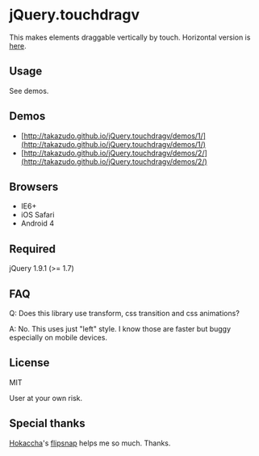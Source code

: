 # jQuery.touchdragv

This makes elements draggable vertically by touch.
Horizontal version is [here](https://github.com/Takazudo/jQuery.touchdragh).


## Usage

See demos.

## Demos

* [http://takazudo.github.io/jQuery.touchdragv/demos/1/](http://takazudo.github.io/jQuery.touchdragv/demos/1/)
* [http://takazudo.github.io/jQuery.touchdragv/demos/2/](http://takazudo.github.io/jQuery.touchdragv/demos/2/)

## Browsers

* IE6+
* iOS Safari
* Android 4

## Required

jQuery 1.9.1 (>= 1.7)

## FAQ

Q: Does this library use transform, css transition and css animations?

A: No. This uses just "left" style. I know those are faster but buggy especially on mobile devices.

## License

MIT

User at your own risk.

## Special thanks

[Hokaccha](https://github.com/hokaccha)'s [flipsnap](https://github.com/pxgrid/js-flipsnap/) helps me so much. Thanks.


